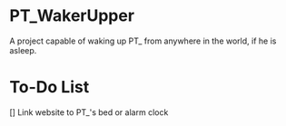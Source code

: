 # PT_WakerUpper
A project capable of waking up PT_ from anywhere in the world, if he is asleep.

# To-Do List
[] Link website to PT_'s bed or alarm clock

